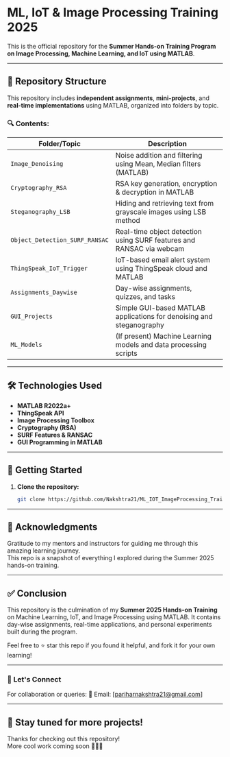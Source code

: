 # ML, IoT & Image Processing Training 2025

This is the official repository for the **Summer Hands-on Training Program on Image Processing, Machine Learning, and IoT using MATLAB**.

---

## 📁 Repository Structure

This repository includes **independent assignments**, **mini-projects**, and **real-time implementations** using MATLAB, organized into folders by topic.

### 🔍 Contents:

| Folder/Topic                          | Description                                                                 |
|--------------------------------------|-----------------------------------------------------------------------------|
| `Image_Denoising`                    | Noise addition and filtering using Mean, Median filters (MATLAB)           |
| `Cryptography_RSA`                   | RSA key generation, encryption & decryption in MATLAB                      |
| `Steganography_LSB`                  | Hiding and retrieving text from grayscale images using LSB method          |
| `Object_Detection_SURF_RANSAC`       | Real-time object detection using SURF features and RANSAC via webcam       |
| `ThingSpeak_IoT_Trigger`            | IoT-based email alert system using ThingSpeak cloud and MATLAB             |
| `Assignments_Daywise`                | Day-wise assignments, quizzes, and tasks                                   |
| `GUI_Projects`                       | Simple GUI-based MATLAB applications for denoising and steganography       |
| `ML_Models`                          | (If present) Machine Learning models and data processing scripts           |

---

## 🛠 Technologies Used

- **MATLAB R2022a+**
- **ThingSpeak API**
- **Image Processing Toolbox**
- **Cryptography (RSA)**
- **SURF Features & RANSAC**
- **GUI Programming in MATLAB**

---

## 🚀 Getting Started

1. **Clone the repository:**

   ```bash
   git clone https://github.com/Nakshtra21/ML_IOT_ImageProcessing_Training_2025.git

---

## 🙏 Acknowledgments

Gratitude to my mentors and instructors for guiding me through this amazing learning journey.  
This repo is a snapshot of everything I explored during the Summer 2025 hands-on training.

---

## ✅ Conclusion

This repository is the culmination of my **Summer 2025 Hands-on Training** on Machine Learning, IoT, and Image Processing using MATLAB. It contains day-wise assignments, real-time applications, and personal experiments built during the program.

Feel free to ⭐ star this repo if you found it helpful, and fork it for your own learning!

---


### 👋 Let's Connect
For collaboration or queries:
📧 Email: [pariharnakshtra21@gmail.com]  

---

## 🚀 Stay tuned for more projects!

Thanks for checking out this repository!  
More cool work coming soon 👨‍💻🌟  


